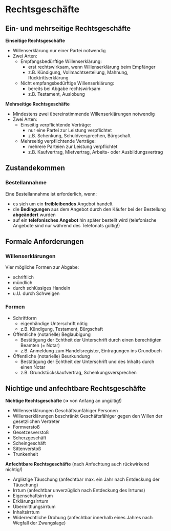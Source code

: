 # Rechtsgeschäfte

## Ein- und mehrseitige Rechtsgeschäfte 

**Einseitige Rechtsgeschäfte**

- Willenserklärung nur einer Partei notwendig
- Zwei Arten:
  - Empfangsbedürftige Willenserklärung:
    - erst rechtswirksam, wenn Willenserklärung beim Empfänger
    - z.B. Kündigung, Vollmachtserteilung, Mahnung, Rücktrittserklärung
  - Nicht empfangsbedürftige Willenserklärung:
    - bereits bei Abgabe rechtswirksam
    - z.B. Testament, Auslobung

**Mehrseitige Rechtsgeschäfte**

- Mindestens zwei übereinstimmende Willenserklärungen notwendig
- Zwei Arten:
  - Einseitig verpflichtende Verträge:
    - nur eine Partei zur Leistung verpflichtet
    - z.B. Schenkung, Schuldversprechen, Bürgschaft
  - Mehrseitig verpflichtende Verträge:
    - mehrere Parteien zur Leistung verpflichtet
    - z.B. Kaufvertrag, Mietvertrag, Arbeits- oder Ausbildungsvertrag



## Zustandekommen 

### Bestellannahme 

Eine Bestellannahme ist erforderlich, wenn:

- es sich um ein **freibleibendes** Angebot handelt
- die **Bedingungen** aus dem Angebot durch den Käufer bei der Bestellung **abgeändert** wurden
- auf ein **telefonisches Angebot** hin später bestellt wird (telefonische Angebote sind nur während des Telefonats gültig!)



## Formale Anforderungen 
### Willenserklärungen 

Vier mögliche Formen zur Abgabe: 

- schriftlich
- mündlich
- durch schlüssiges Handeln
- u.U. durch Schweigen



### Formen

- Schriftform
  - eigenhändige Unterschrift nötig
  - z.B. Kündigung, Testament, Bürgschaft
- Öffentliche (notarielle) Beglaubigung
  - Bestätigung der Echtheit der Unterschrift durch einen berechtigten Beamten (= Notar)
  - z.B. Anmeldung zum Handelsregister, Eintragungen ins Grundbuch
- Öffentliche (notarielle) Beurkundung
  - Bestätigung der Echtheit der Unterschrift und des Inhalts durch einen Notar
  - z.B. Grundstückskaufvertrag, Schenkungsversprechen



## Nichtige und anfechtbare Rechtsgeschäfte 

**Nichtige Rechtsgeschäfte** (&#10132; von Anfang an ungültig!)

- Willenserklärungen Geschäftsunfähiger Personen
- Willenserklärungen beschränkt Geschäftsfähiger gegen den Willen der gesetzlichen Vertreter
- Formverstoß
- Gesetzesverstoß
- Scherzgeschäft
- Scheingeschäft
- Sittenverstoß
- Trunkenheit 



**Anfechtbare Rechtsgeschäfte** (nach Anfechtung auch rückwirkend nichtig!)

- Arglistige Täuschung (anfechtbar max. ein Jahr nach Entdeckung der Täuschung)
- Irrtum (anfechtbar unverzüglich nach Entdeckung des Irrtums)
- Eigenschaftsirrtum
- Erklärungsirrtum
- Übermittlungsirrtum
- Inhaltsirrtum
- Widerrechtliche Drohung (anfechtbar innerhalb eines Jahres nach Wegfall der Zwangslage)





